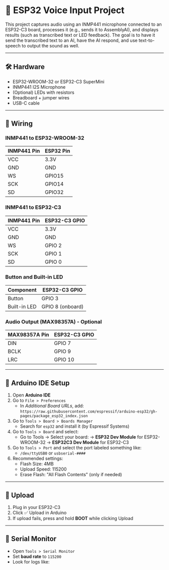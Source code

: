 # 🧠 ESP32 Voice Input Project

This project captures audio using an INMP441 microphone connected to an ESP32-C3 board, processes it (e.g., sends it to AssemblyAI), and displays results (such as transcribed text or LED feedback). The goal is to have it send the transcribed text to an AI, have the AI respond, and use text-to-speech to output the sound as well.

---

## 🛠️ Hardware

- ESP32-WROOM-32 or ESP32-C3 SuperMini
- INMP441 I2S Microphone
- (Optional) LEDs with resistors
- Breadboard + jumper wires
- USB-C cable

---

## 🔌 Wiring

### INMP441 to ESP32-WROOM-32
| INMP441 Pin | ESP32 Pin |
| ----------- | --------- |
| VCC         | 3.3V      |
| GND         | GND       |
| WS          | GPIO15    |
| SCK         | GPIO14    |
| SD          | GPIO32    |

### INMP441 to ESP32-C3

| INMP441 Pin | ESP32-C3 GPIO |
|-------------|----------------|
| VCC         | 3.3V           |
| GND         | GND            |
| WS          | GPIO 2         |
| SCK         | GPIO 1         |
| SD          | GPIO 0         |

### Button and Built-in LED

| Component        | ESP32-C3 GPIO |
|------------------|----------------|
| Button           | GPIO 3         |
| Built-in LED     | GPIO 8 (onboard)|

### Audio Output (MAX98357A) - Optional

| MAX98357A Pin | ESP32-C3 GPIO |
|---------------|----------------|
| DIN           | GPIO 7         |
| BCLK          | GPIO 9         |
| LRC           | GPIO 10        |

---

## 🧰 Arduino IDE Setup

1. Open **Arduino IDE**
2. Go to `File > Preferences`
   - In *Additional Board URLs*, add:  
     `https://raw.githubusercontent.com/espressif/arduino-esp32/gh-pages/package_esp32_index.json`
3. Go to `Tools > Board > Boards Manager`
   - Search for `esp32` and install it (by Espressif Systems)
4. Go to `Tools > Board` and select:
   - Go to Tools → Select your board:
    -> **ESP32 Dev Module** for ESP32-WROOM-32
    -> **ESP32C3 Dev Module** for ESP32-C3
5. Go to `Tools > Port` and select the port labeled something like:
   - `/dev/ttyUSB0` or `usbserial-####`
6. Recommended settings:
   - Flash Size: 4MB
   - Upload Speed: 115200
   - Erase Flash: "All Flash Contents" (only if needed)

---

## 🚀 Upload

1. Plug in your ESP32-C3
2. Click ✅ Upload in Arduino
3. If upload fails, press and hold **BOOT** while clicking Upload

---

## 🧪 Serial Monitor

- Open `Tools > Serial Monitor`
- Set **baud rate** to `115200`
- Look for logs like:
